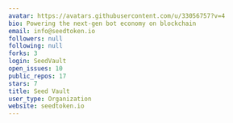 ```yaml
---
avatar: https://avatars.githubusercontent.com/u/33056757?v=4
bio: Powering the next-gen bot economy on blockchain
email: info@seedtoken.io
followers: null
following: null
forks: 3
login: SeedVault
open_issues: 10
public_repos: 17
stars: 7
title: Seed Vault
user_type: Organization
website: seedtoken.io
---
```

